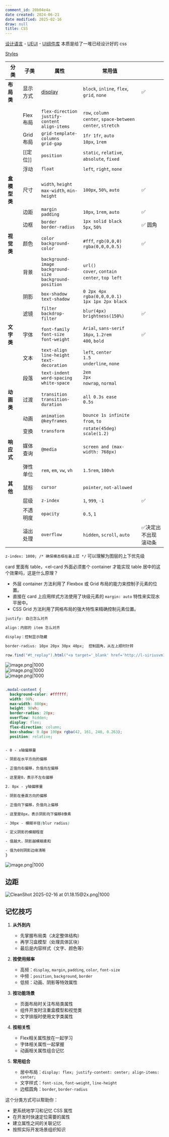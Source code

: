 ```yaml
---
comment_id: 20b04e4a
date created: 2024-06-21
date modified: 2025-02-16
draw: null
title: CSS
---
```

[设计语言](设计语言.md) - [UEUI](UEUI.md) - [UI组件库](UI组件库.md) 本质是给了一堆已经设计好的 css

<!-- more -->

[Styles](Styles.md)

| 分类       | 子类     | 属性                                                               | 常用值                                                                 |            |
| -------- | ------ | ---------------------------------------------------------------- | ------------------------------------------------------------------- | ---------- |
| **布局类**  | 显示方式   | [display](display.md)                                            | `block`, `inline`, `flex`, `grid`, `none`                           | ✅          |
|          |        |                                                                  |                                                                     |            |
|          |        |                                                                  |                                                                     |            |
|          | Flex布局 | `flex-direction`<br>`justify-content`<br>`align-items`           | `row`, `column`<br>`center`, `space-between`<br>`center`, `stretch` |            |
|          | Grid布局 | `grid-template-columns`<br>`grid-gap`                            | `1fr 1fr`, `auto`<br>`10px`, `1rem`                                 |            |
|          | [[定位]] | `position`                                                       | `static`, `relative`, `absolute`, `fixed`                           |            |
|          | 浮动     | `float`                                                          | `left`, `right`, `none`                                             |            |
| **盒模型类** | 尺寸     | `width`, `height`<br>`max-width`, `min-height`                   | `100px`, `50%`, `auto`                                              | ✅          |
|          | 边距     | `margin`<br>`padding`                                            | `10px`, `1rem`, `auto`                                              | ✅          |
|          | 边框     | `border`<br>`border-radius`                                      | `1px solid black`<br>`5px`, `50%`                                   | ✅  圆角      |
| **视觉类**  | 颜色     | `color`<br>`background-color`                                    | `#fff`, `rgb(0,0,0)`<br>`rgba(0,0,0,0.5)`                           | ✅          |
|          | 背景     | `background-image`<br>`background-size`<br>`background-position` | `url()`<br>`cover`, `contain`<br>`center`, `top left`               |            |
|          | 阴影     | `box-shadow`<br>`text-shadow`                                    | `0 2px 4px rgba(0,0,0,0.1)`<br>`1px 1px 2px black`                  |            |
|          | 滤镜     | `filter`<br>`backdrop-filter`                                    | `blur(4px)`<br>`brightness(150%)`                                   | ✅          |
| **文字类**  | 字体     | `font-family`<br>`font-size`<br>`font-weight`                    | `Arial`, `sans-serif`<br>`16px`, `1.2rem`<br>`400`, `bold`          | ✅          |
|          | 文本     | `text-align`<br>`line-height`<br>`text-decoration`               | `left`, `center`<br>`1.5`<br>`underline`, `none`                    |            |
|          | 段落     | `text-indent`<br>`word-spacing`<br>`white-space`                 | `2em`<br>`2px`<br>`nowrap`, `normal`                                |            |
| **动画类**  | 过渡     | `transition`<br>`transition-duration`                            | `all 0.3s ease`<br>`0.5s`                                           |            |
|          | 动画     | `animation`<br>`@keyframes`                                      | `bounce 1s infinite`<br>`from`, `to`                                |            |
|          | 变换     | `transform`                                                      | `rotate(45deg)`<br>`scale(1.2)`                                     |            |
| **响应式**  | 媒体查询   | `@media`                                                         | `screen and (max-width: 768px)`                                     |            |
|          | 弹性单位   | `rem`, `em`, `vw`, `vh`                                          | `1.5rem`, `100vh`                                                   |            |
| **其他**   | 鼠标     | `cursor`                                                         | `pointer`, `not-allowed`                                            |            |
|          | 层级     | `z-index`                                                        | `1`, `999`, `-1`                                                    | ✅          |
|          | 不透明度   | `opacity`                                                        | `0.5`, `1`                                                          |            |
|          | 溢出处理   | `overflow`                                                       | `hidden`, `scroll`, `auto`                                          | ✅决定出不出现滚动条 |

`z-index: 1000; /* 确保模态框在最上层 */` 可以理解为图层的上下优先级

card 里面有 table，<el-card 外面必须套个 container 才能实现 table 居中的这个效果吗，这是什么原理？

- 外层 container 方法利用了 Flexbox 或 Grid 布局的能力来控制子元素的位置。
- 直接在 card 上应用样式方法使用了块级元素的 `margin: auto` 特性来实现水平居中。
- CSS Grid 方法利用了网格布局的强大特性来精确控制元素位置。

```css
justify: 自己怎么对齐

align：内部的 item 怎么对齐

display：控制显示隐藏

border-radius: 10px 20px 30px 40px;  控制圆角，从左上顺时针转
```

```Java
row.find("#t_replay").html("<a target='_blank' href='http://l-siriusvm16.h.cn2.qunar.com:8080/open/mockQueryOrderPrice.jsp?orderQuery="    + n.orderQuery+ + "&sectionQuery="+ n.sectionQuery +"'>回放</a>");
```

![image.png|1000](https://imagehosting4picgo.oss-cn-beijing.aliyuncs.com/imagehosting/fix-dir%2Fpicgo%2Fpicgo-clipboard-images%2F2024%2F06%2F26%2F15-42-51-6c0da2fbab6f762ef4c6fd2236757efd-20240626154250-d057e5.png)  
![image.png|1000](https://imagehosting4picgo.oss-cn-beijing.aliyuncs.com/imagehosting/fix-dir%2Fpicgo%2Fpicgo-clipboard-images%2F2024%2F06%2F26%2F15-43-07-24344db62c5347678186c1e065b69acf-20240626154306-d974ea.png)  
![image.png|1000](https://imagehosting4picgo.oss-cn-beijing.aliyuncs.com/imagehosting/fix-dir%2Fpicgo%2Fpicgo-clipboard-images%2F2024%2F06%2F26%2F15-45-38-5c0c7a6c8de90ec16d10ad6a036a509e-20240626154537-237cea.png)

##


```css
.modal-content {
  background-color: #ffffff;
  width: 90%;
  max-width: 800px;
  height: 90vh;
  border-radius: 20px;
  overflow: hidden;
  display: flex;
  flex-direction: column;
  box-shadow: 0 8px 100px rgba(42, 161, 240, 0.263);
  position: relative;


- 0 - x轴偏移量

- 阴影在水平方向的偏移

- 正值向右偏移，负值向左偏移

- 这里是0，表示不左右偏移

2. 8px - y轴偏移量

- 阴影在垂直方向的偏移

- 正值向下偏移，负值向上偏移

- 这里是8px，表示阴影向下偏移8像素

- 30px - 模糊半径(blur radius)

- 定义阴影的模糊程度

- 值越大，阴影越模糊柔和

- 值为0则阴影边缘清晰
}
```

![image.png|1000](https://imagehosting4picgo.oss-cn-beijing.aliyuncs.com/imagehosting/fix-dir%2Fpicgo%2Fpicgo-clipboard-images%2F2024%2F11%2F03%2F23-37-53-a4f4e78e4f5cda38831a6c32807a9fb1-202411032337457-881f65.png)

## 边距

![CleanShot 2025-02-16 at 01.18.15@2x.png|1000](https://imagehosting4picgo.oss-cn-beijing.aliyuncs.com/imagehosting/fix-dir%2Fmedia%2Fmedia_bl9yDkE0aJ%2F2025%2F02%2F16%2F01-18-23-004f87cd7acb877ddc824d7f2e82b012-CleanShot%202025-02-16%20at%2001.18.15-2x-650621.png)

## 记忆技巧

1. **从外到内**
   - 先掌握布局类（决定整体结构）
   - 再学习盒模型（处理具体区块）
   - 最后是内容样式（文字、颜色等）

2. **按使用频率**
   - 高频：`display`, `margin`, `padding`, `color`, `font-size`
   - 中频：`position`, `background`, `border`
   - 低频：动画、阴影等特效属性

3. **按功能场景**
   - 页面布局时关注布局类属性
   - 组件开发时注重盒模型和视觉类
   - 文字排版时使用文字类属性

4. **按相关性**
   - Flex相关属性放在一起学习
   - 字体相关属性一起掌握
   - 动画相关属性组合记忆

5. **常用组合**
   - 居中布局：`display: flex; justify-content: center; align-items: center;`
   - 文字样式：`font-size`, `font-weight`, `line-height`
   - 边框圆角：`border`, `border-radius`

这个分类方式可以帮助你：

- 更系统地学习和记忆 CSS 属性
- 在开发时快速定位需要的属性
- 建立属性之间的关联记忆
- 按照实际开发场景组织知识
